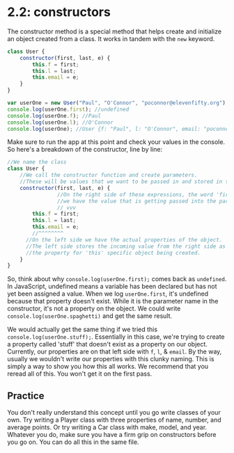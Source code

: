 # 2.2: constructors

The constructor method is a special method that helps create and initialize an object created from a class. It works in tandem with the `new` keyword.

```javascript
class User {
    constructor(first, last, e) {
        this.f = first;
        this.l = last;
        this.email = e;
    }
}

var userOne = new User("Paul", "O'Connor", "poconnor@elevenfifty.org");
console.log(userOne.first); //undefined
console.log(userOne.f); //Paul
console.log(userOne.l); //O'Connor
console.log(userOne); //User {f: "Paul", l: "O'Connor", email: "poconnor@elevenfifty.org"}
```

Make sure to run the app at this point and check your values in the console. So here's a breakdown of the constructor, line by line:

```javascript
//We name the class
class User {
    //We call the constructor function and create parameters.
    //These will be values that we want to be passed in and stored in the object.
    constructor(first, last, e) {
                //On the right side of these expressions, the word 'first', 'last', and 'e' below, 
                //we have the value that is getting passed into the parens when the object is created.
                // vvv
        this.f = first;
        this.l = last;
        this.email = e;
        //^^^^^^^^ 
      //On the left side we have the actual properties of the object. 
      //The left side stores the incoming value from the right side as 
      //the property for 'this' specific object being created.  
    }
}
```

So, think about why `console.log(userOne.first);` comes back as `undefined`. In JavaScript, undefined means a variable has been declared but has not yet been assigned a value. When we log `userOne.first`, it's undefined because that property doesn't exist. While it is the parameter name in the constructor, it's not a property on the object. We could write `console.log(userOne.spaghetti)` and get the same result.

We would actually get the same thing if we tried this `console.log(userOne.stuff);`. Essentially in this case, we're trying to create a property called 'stuff' that doesn't exist as a property on our object. Currently, our properties are on that left side with `f`, `l`, & `email`. By the way, usually we wouldn't write our properties with this clunky naming. This is simply a way to show you how this all works. We recommend that you reread all of this. You won't get it on the first pass.

## Practice

You don't really understand this concept until you go write classes of your own. Try writing a Player class with three properties of name, number, and average points. Or try writing a Car class with make, model, and year. Whatever you do, make sure you have a firm grip on constructors before you go on. You can do all this in the same file.

